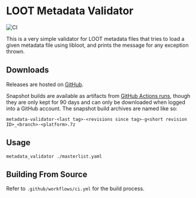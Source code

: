LOOT Metadata Validator
=======================

![CI](https://github.com/loot/metadata-validator/actions/workflows/ci.yml/badge.svg?branch=master&event=push)

This is a very simple validator for LOOT metadata files that tries to load a
given metadata file using libloot, and prints the message for any exception
thrown.

## Downloads

Releases are hosted on [GitHub](https://github.com/loot/metadata-validator/releases).

Snapshot builds are available as artifacts from [GitHub Actions runs](https://github.com/loot/metadata-validator/actions), though they are only kept for 90 days and can only be downloaded when logged into a GitHub account. The snapshot build archives are named like so:

```
metadata-validator-<last tag>-<revisions since tag>-g<short revision ID>_<branch>-<platform>.7z
```

## Usage

```
metadata_validator ./masterlist.yaml
```

## Building From Source

Refer to `.github/workflows/ci.yml` for the build process.
